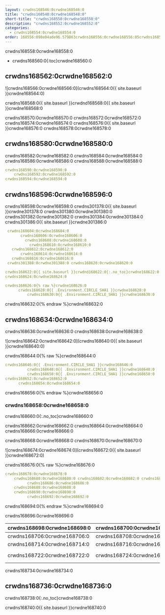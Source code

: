 ```yaml
---
layout: crwdns168546:0crwdne168546:0
title: "crwdns168548:0crwdne168548:0"
short-title: "crwdns168550:0crwdne168550:0"
description: "crwdns168552:0crwdne168552:0"
categories:
  - crwdns168554:0crwdne168554:0
order: 168556:098e04ade96.579863crwdns168556:0crwdne168556:05crwdns168556:0crwdne168556:0
---
```



crwdns168558:0crwdne168558:0

* crwdns168560:0{:toc}crwdne168560:0

## crwdns168562:0crwdne168562:0

![crwdns168566:0crwdne168566:0](crwdns168564:0{{ site.baseurl }}crwdne168564:0)

crwdns168568:0{{ site.baseurl }}crwdnd168568:0{{ site.baseurl }}crwdne168568:0

crwdns168570:0crwdne168570:0 crwdns168572:0crwdne168572:0 crwdns168574:0crwdne168574:0 crwdns168576:0{{ site.baseurl }}crwdne168576:0 crwdns168578:0crwdne168578:0

## crwdns168580:0crwdne168580:0

crwdns168582:0crwdne168582:0 crwdns168584:0crwdne168584:0 crwdns168586:0crwdne168586:0 crwdns168588:0crwdne168588:0

```yaml
crwdns168590:0crwdne168590:0
    crwdns168592:0crwdne168592:0
crwdns168594:0crwdne168594:0          
```

## crwdns168596:0crwdne168596:0

crwdns168598:0crwdne168598:0 crwdns301378:0{{ site.baseurl }}crwdne301378:0 crwdns301380:0crwdne301380:0 crwdns301382:0crwdne301382:0 crwdns301384:0crwdne301384:0 crwdns301386:0{{ site.baseurl }}crwdne301386:0

```yaml
 crwdns168604:0crwdne168604:0
       crwdns168606:0crwdne168606:0
         crwdns168608:0crwdne168608:0
           crwdns168610:0crwdne168610:0
   crwdns168612:0crwdne168612:0
       crwdns168614:0crwdne168614:0       
   crwdns168616:0crwdne168616:0          
 crwdns301388:0crwdne301388:0 crwdns168620:0crwdne168620:0

crwdns168622:0{{ site.baseurl }}crwdnd168622:0{:.no_toc}crwdne168622:0
crwdns168624:0crwdne168624:0

crwdns168626:0{% raw %}crwdne168626:0
      crwdns168628:0{{ .Environment.CIRCLE_SHA1 }}crwdne168628:0
          crwdns168630:0{{ .Environment.CIRCLE_SHA1 }}crwdne168630:0       
```

crwdns168632:0{% endraw %}crwdne168632:0

## crwdns168634:0crwdne168634:0

crwdns168636:0crwdne168636:0 crwdns168638:0crwdne168638:0

![crwdns168642:0crwdne168642:0](crwdns168640:0{{ site.baseurl }}crwdne168640:0)

crwdns168644:0{% raw %}crwdne168644:0

```yaml
crwdns168646:0{{ .Environment.CIRCLE_SHA1 }}crwdne168646:0
          crwdns168648:0{{ .Environment.CIRCLE_SHA1 }}crwdne168648:0
          crwdns168650:0{{ .Environment.CIRCLE_SHA1 }}crwdne168650:0                          
crwdns168652:0crwdne168652:0
      crwdns168654:0crwdne168654:0
```

crwdns168656:0{% endraw %}crwdne168656:0

### crwdns168658:0crwdne168658:0

crwdns168660:0{:.no_toc}crwdne168660:0

crwdns168662:0crwdne168662:0 crwdns168664:0crwdne168664:0 crwdns168666:0crwdne168666:0

crwdns168668:0crwdne168668:0 crwdns168670:0crwdne168670:0

![crwdns168674:0crwdne168674:0](crwdns168672:0{{ site.baseurl }}crwdne168672:0)

crwdns168676:0{% raw %}crwdne168676:0

```yaml
crwdns168678:0crwdne168678:0   
    crwdns168680:0crwdne168680:0 crwdns168682:0crwdne168682:0 crwdns168684:0crwdne168684:0
          crwdns168686:0crwdne168686:0
    crwdns168688:0crwdne168688:0
    crwdns168690:0crwdne168690:0
          crwdns168692:0crwdne168692:0
```

crwdns168694:0{% endraw %}crwdne168694:0

crwdns168696:0crwdne168696:0

| crwdns168698:0crwdne168698:0 | crwdns168700:0crwdne168700:0 | crwdns168702:0crwdne168702:0 | crwdns168704:0crwdne168704:0                              |
| ---------------------------- | ---------------------------- | ---------------------------- | --------------------------------------------------------- |
| crwdns168706:0crwdne168706:0 | crwdns168708:0crwdne168708:0 | crwdns168710:0crwdne168710:0 | crwdns168712:0crwdne168712:0                              |
| crwdns168714:0crwdne168714:0 | crwdns168716:0crwdne168716:0 | crwdns168718:0crwdne168718:0 | crwdns168720:0crwdne168720:0                              |
| crwdns168722:0crwdne168722:0 | crwdns168724:0crwdne168724:0 | crwdns168726:0crwdne168726:0 | crwdns168728:0crwdne168728:0 crwdns168730:0crwdne168730:0 | crwdns168732:0crwdne168732:0 

crwdns168734:0crwdne168734:0

## crwdns168736:0crwdne168736:0

crwdns168738:0{:.no_toc}crwdne168738:0

crwdns168740:0{{ site.baseurl }}crwdne168740:0